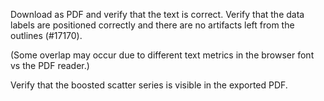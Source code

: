 Download as PDF and verify that the text is correct. Verify that the data labels are positioned correctly and there are no artifacts left from the outlines (#17170).

(Some overlap may occur due to different text metrics in the browser font vs the
PDF reader.)

Verify that the boosted scatter series is visible in the exported PDF.